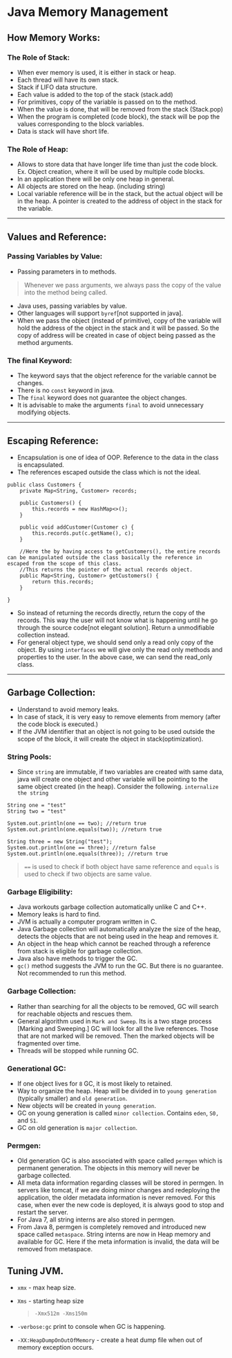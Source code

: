 # Java Memory Management

## How Memory Works:
### The Role of Stack:

- When ever memory is used, it is either in stack or heap.
- Each thread will have its own stack.
- Stack if LIFO data structure.
- Each value is added to the top of the stack (stack.add)
- For primitives, copy of the variable is passed on to the method.
- When the value is done, that will be removed from the stack (Stack.pop)
- When the program is completed (code block), the stack will be pop the values corresponding to the block variables.
- Data is stack will have short life.

### The Role of Heap:

- Allows to store data that have longer life time than just the code block. Ex. Object creation, where it will be used by multiple code blocks.
- In an application there will be only one heap in general.
- All objects are stored on the heap. (including string)
- Local variable reference will be in the stack, but the actual object will be in the heap. A pointer is created to the address of object in the stack for the variable.

---
## Values and Reference:

### Passing Variables by Value:
- Passing parameters in to methods.
> Whenever we pass arguments, we always pass the copy of the value into the method being called.
- Java uses, passing variables by value.
- Other languages will support `byref`[not supported in java].
- When we pass the object (instead of primitive), copy of the variable will hold the address of the object in the stack and it will be passed. So the copy of address will be created in case of object being passed as the method arguments.

### The final Keyword:
- The keyword says that the object reference for the variable cannot be changes.
- There is no `const` keyword in java.
- The `final` keyword does not guarantee the object changes.
- It is advisable to make the arguments `final` to avoid unnecessary modifying objects.

---
## Escaping Reference:

- Encapsulation is one of idea of OOP. Reference to the data in the class is encapsulated.
- The references escaped outside the class which is not the ideal.

```
public class Customers {
    private Map<String, Customer> records;

    public Customers() {
        this.records = new HashMap<>();
    }

    public void addCustomer(Customer c) {
        this.records.put(c.getName(), c);
    }

    //Here the by having access to getCustomers(), the entire records can be manipulated outside the class basically the reference in escaped from the scope of this class.
    //This returns the pointer of the actual records object.
    public Map<String, Customer> getCustomers() {
        return this.records;
    }
    
}
```
- So instead of returning the records directly, return the copy of the records. This way the user will not know what is happening until he go through the source code[not elegant solution].  Return a unmodifiable collection instead.
- For general object type, we should send only a read only copy of the object. By using `interfaces` we will give only the read only methods and properties to the user. In the above case, we can send the read_only class.

---
## Garbage Collection:

- Understand to avoid memory leaks.
- In case of stack, it is very easy to remove elements from memory (after the code block is executed.)
- If the JVM identifier that an object is not going to be used outside the scope of the block, it will create the object in stack(optimization).

### String Pools:
- Since `string` are immutable, if two variables are created with same data, java will create one object and other variable will be pointing to the same object created (in the heap). Consider the following. `internalize the string`

```
String one = "test"
String two = "test"

System.out.println(one == two); //return true
System.out.println(one.equals(two)); //return true

String three = new String("test");
System.out.println(one == three); //return false
System.out.println(one.equals(three)); //return true
```
> `==` is used to check if both object have same reference
and `equals` is used to check if two objects are same value.

### Garbage Eligibility:
- Java workouts garbage collection automatically unlike C and C++.
- Memory leaks is hard to find.
- JVM is actually a computer program written in C.
- Java Garbage collection will automatically analyze the size of the heap, detects the objects that are not being used in the heap and removes it.
- An object in the heap which cannot be reached through a reference from stack is eligible for garbage collection.
- Java also have methods to trigger the GC.
- `gc()` method suggests the JVM to run the GC. But there is no guarantee. Not recommended to run this method.

### Garbage Collection:
- Rather than searching for all the objects to be removed, GC will search for reachable objects and rescues them.
- General algorithm used in `Mark and Sweep`. Its is a two stage process [Marking and Sweeping.] GC will look for all the live references. Those that are not marked will be removed. Then the marked objects will be fragmented over time. 
- Threads will be stopped while running GC.

### Generational GC:
- If one object lives for `8` GC, it is most likely to retained.
- Way to organize the heap. Heap will be divided in to `young generation` (typically smaller) and `old generation`.
- New objects will be created in `young generation`.
- GC on young generation is called `minor collection`. Contains `eden`, `S0,` and `S1`.
- GC on old generation is `major collection`.

### Permgen:
- Old generation GC is also associated with space called `permgen` which is permanent generation. The objects in this memory will never be garbage collected. 
- All meta data information regarding classes will be stored in permgen. In servers like tomcat, if we are doing minor changes and redeploying the application, the older metadata information is never removed. For this case, when ever the new code is deployed, it is always good to stop and restart the server.
- For Java 7, all string interns are also stored in permgen.
- From Java 8, permgen is completely removed and introduced new space called `metaspace`. String interns are now in Heap memory and available for GC. Here if the meta information is invalid, the data will be removed from metaspace.


## Tuning JVM.
- `xmx` - max heap size.
- `Xms` - starting heap size
    > `-Xmx512m -Xms150m`

- `-verbose:gc` print to console when GC is happening.
- `-XX:HeapDumpOnOutOfMemory` - create a heat dump file when out of memory exception occurs.